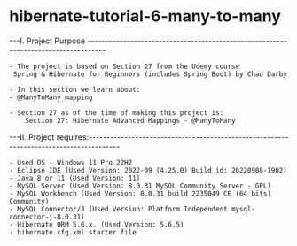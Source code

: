 # hibernate-tutorial-6-many-to-many

---I. Project Purpose ----------------------------------------------------------------------------------- 
	
	- The project is based on Section 27 from the Udemy course
	 Spring & Hibernate for Beginners (includes Spring Boot) by Chad Darby
	 
	- In this section we learn about:
	- @ManyToMany mapping
	
	- Section 27 as of the time of making this project is:
    	Section 27: Hibernate Advanced Mappings - @ManyToMany
	
---II. Project requires:---------------------------------------------------------------------------------------
	
	- Used OS - Windows 11 Pro 22H2 
	- Eclipse IDE (Used Version: 2022-09 (4.25.0) Build id: 20220908-1902)
	- Java 8 or 11 (Used Version: 11)
	- MySQL Server (Used Version: 8.0.31 MySQL Community Server - GPL)
	- MySQL Workbench (Used Version: 8.0.31 build 2235049 CE (64 bits) Community)
	- MySQL Connector/J (Used Version: Platform Independent mysql-connector-j-8.0.31)
	- Hibernate ORM 5.6.x. (Used Version: 5.6.5)
	- hibernate.cfg.xml starter file 

	
	
